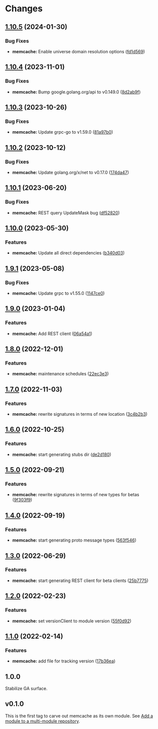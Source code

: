 # Changes

## [1.10.5](https://github.com/googleapis/google-cloud-go/compare/memcache/v1.10.4...memcache/v1.10.5) (2024-01-30)


### Bug Fixes

* **memcache:** Enable universe domain resolution options ([fd1d569](https://github.com/googleapis/google-cloud-go/commit/fd1d56930fa8a747be35a224611f4797b8aeb698))

## [1.10.4](https://github.com/googleapis/google-cloud-go/compare/memcache/v1.10.3...memcache/v1.10.4) (2023-11-01)


### Bug Fixes

* **memcache:** Bump google.golang.org/api to v0.149.0 ([8d2ab9f](https://github.com/googleapis/google-cloud-go/commit/8d2ab9f320a86c1c0fab90513fc05861561d0880))

## [1.10.3](https://github.com/googleapis/google-cloud-go/compare/memcache/v1.10.2...memcache/v1.10.3) (2023-10-26)


### Bug Fixes

* **memcache:** Update grpc-go to v1.59.0 ([81a97b0](https://github.com/googleapis/google-cloud-go/commit/81a97b06cb28b25432e4ece595c55a9857e960b7))

## [1.10.2](https://github.com/googleapis/google-cloud-go/compare/memcache/v1.10.1...memcache/v1.10.2) (2023-10-12)


### Bug Fixes

* **memcache:** Update golang.org/x/net to v0.17.0 ([174da47](https://github.com/googleapis/google-cloud-go/commit/174da47254fefb12921bbfc65b7829a453af6f5d))

## [1.10.1](https://github.com/googleapis/google-cloud-go/compare/memcache/v1.10.0...memcache/v1.10.1) (2023-06-20)


### Bug Fixes

* **memcache:** REST query UpdateMask bug ([df52820](https://github.com/googleapis/google-cloud-go/commit/df52820b0e7721954809a8aa8700b93c5662dc9b))

## [1.10.0](https://github.com/googleapis/google-cloud-go/compare/memcache/v1.9.1...memcache/v1.10.0) (2023-05-30)


### Features

* **memcache:** Update all direct dependencies ([b340d03](https://github.com/googleapis/google-cloud-go/commit/b340d030f2b52a4ce48846ce63984b28583abde6))

## [1.9.1](https://github.com/googleapis/google-cloud-go/compare/memcache/v1.9.0...memcache/v1.9.1) (2023-05-08)


### Bug Fixes

* **memcache:** Update grpc to v1.55.0 ([1147ce0](https://github.com/googleapis/google-cloud-go/commit/1147ce02a990276ca4f8ab7a1ab65c14da4450ef))

## [1.9.0](https://github.com/googleapis/google-cloud-go/compare/memcache/v1.8.0...memcache/v1.9.0) (2023-01-04)


### Features

* **memcache:** Add REST client ([06a54a1](https://github.com/googleapis/google-cloud-go/commit/06a54a16a5866cce966547c51e203b9e09a25bc0))

## [1.8.0](https://github.com/googleapis/google-cloud-go/compare/memcache/v1.7.0...memcache/v1.8.0) (2022-12-01)


### Features

* **memcache:** maintenance schedules ([22ec3e3](https://github.com/googleapis/google-cloud-go/commit/22ec3e3e727f8c0232059a5d31bccd12b7b5034c))

## [1.7.0](https://github.com/googleapis/google-cloud-go/compare/memcache/v1.6.0...memcache/v1.7.0) (2022-11-03)


### Features

* **memcache:** rewrite signatures in terms of new location ([3c4b2b3](https://github.com/googleapis/google-cloud-go/commit/3c4b2b34565795537aac1661e6af2442437e34ad))

## [1.6.0](https://github.com/googleapis/google-cloud-go/compare/memcache/v1.5.0...memcache/v1.6.0) (2022-10-25)


### Features

* **memcache:** start generating stubs dir ([de2d180](https://github.com/googleapis/google-cloud-go/commit/de2d18066dc613b72f6f8db93ca60146dabcfdcc))

## [1.5.0](https://github.com/googleapis/google-cloud-go/compare/memcache/v1.4.0...memcache/v1.5.0) (2022-09-21)


### Features

* **memcache:** rewrite signatures in terms of new types for betas ([9f303f9](https://github.com/googleapis/google-cloud-go/commit/9f303f9efc2e919a9a6bd828f3cdb1fcb3b8b390))

## [1.4.0](https://github.com/googleapis/google-cloud-go/compare/memcache/v1.3.0...memcache/v1.4.0) (2022-09-19)


### Features

* **memcache:** start generating proto message types ([563f546](https://github.com/googleapis/google-cloud-go/commit/563f546262e68102644db64134d1071fc8caa383))

## [1.3.0](https://github.com/googleapis/google-cloud-go/compare/memcache/v1.2.0...memcache/v1.3.0) (2022-06-29)


### Features

* **memcache:** start generating REST client for beta clients ([25b7775](https://github.com/googleapis/google-cloud-go/commit/25b77757c1e6f372e03bf99ab7461264bba48d26))

## [1.2.0](https://github.com/googleapis/google-cloud-go/compare/memcache/v1.1.0...memcache/v1.2.0) (2022-02-23)


### Features

* **memcache:** set versionClient to module version ([55f0d92](https://github.com/googleapis/google-cloud-go/commit/55f0d92bf112f14b024b4ab0076c9875a17423c9))

## [1.1.0](https://github.com/googleapis/google-cloud-go/compare/memcache/v1.0.0...memcache/v1.1.0) (2022-02-14)


### Features

* **memcache:** add file for tracking version ([17b36ea](https://github.com/googleapis/google-cloud-go/commit/17b36ead42a96b1a01105122074e65164357519e))

## 1.0.0

Stabilize GA surface.

## v0.1.0

This is the first tag to carve out memcache as its own module. See
[Add a module to a multi-module repository](https://github.com/golang/go/wiki/Modules#is-it-possible-to-add-a-module-to-a-multi-module-repository).
